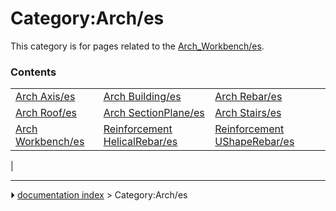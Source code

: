 # Category:Arch/es
This category is for pages related to the [Arch_Workbench/es](Arch_Workbench/es.md).

### Contents

|     |     |     |
| --- | --- | --- |
| [Arch Axis/es](Arch_Axis/es.md) | [Arch Building/es](Arch_Building/es.md) | [Arch Rebar/es](Arch_Rebar/es.md) |
| [Arch Roof/es](Arch_Roof/es.md) | [Arch SectionPlane/es](Arch_SectionPlane/es.md) | [Arch Stairs/es](Arch_Stairs/es.md) |
| [Arch Workbench/es](Arch_Workbench/es.md) | [Reinforcement HelicalRebar/es](Reinforcement_HelicalRebar/es.md) | [Reinforcement UShapeRebar/es](Reinforcement_UShapeRebar/es.md) |
|



---
⏵ [documentation index](../README.md) > Category:Arch/es
